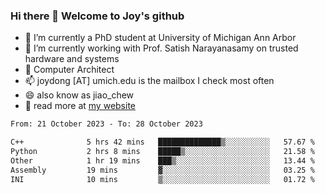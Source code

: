 ### Hi there 👋 Welcome to Joy's github

- 🔭 I’m currently a PhD student at University of Michigan Ann Arbor
- 🌱 I’m currently working with Prof. Satish Narayanasamy on trusted hardware and systems
- 👯 Computer Architect
- 📫 joydong [AT] umich.edu is the mailbox I check most often
- 😄 also know as jiao_chew
- 💬 read more at [my website](https://joydddd.github.io/)
<!--START_SECTION:waka-->

```txt
From: 21 October 2023 - To: 28 October 2023

C++              5 hrs 42 mins   ██████████████▒░░░░░░░░░░   57.67 %
Python           2 hrs 8 mins    █████▒░░░░░░░░░░░░░░░░░░░   21.58 %
Other            1 hr 19 mins    ███▒░░░░░░░░░░░░░░░░░░░░░   13.44 %
Assembly         19 mins         ▓░░░░░░░░░░░░░░░░░░░░░░░░   03.25 %
INI              10 mins         ▒░░░░░░░░░░░░░░░░░░░░░░░░   01.72 %
```

<!--END_SECTION:waka-->
